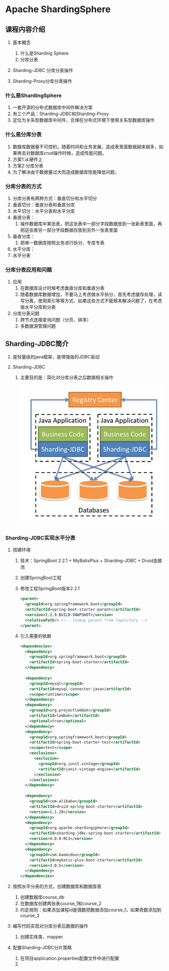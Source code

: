 # Apache ShardingSphere

## 课程内容介绍

1. 基本概念
   1. 什么是Sharding Sphere
   2. 分库分表

2. Sharding-JDBC 分库分表操作

3. Sharding-Proxy分库分表操作

### 什么是ShardingSphere

1. 一套开源的分布式数据库中间件解决方案
2. 有三个产品：Sharding-JDBC和Sharding-Proxy
3. 定位为关系型数据库中间件，合理在分布式环境下使用关系型数据库操作

### 什么是分库分表

1. 数据库数据量不可控的，随着时间和业务发展，造成表里面数据越来越多，如果再去对数据库crud操作时候，造成性能问题。
2. 方案1:从硬件上
3. 方案2:分库分表
4. 为了解决由于数据量过大而造成数据库性能降低问题。

### 分库分表的方式

1. 分库分表有两种方式：垂直切分和水平切分
2. 垂直切分：垂直分表和垂直分库
3. 水平切分：水平分表和水平分库
4. 垂直分表：
   1. 操作数据库中某张表，把这张表中一部分字段数据放到一张新表里面，再把这张表另一部分字段数据存放到另外一张表里面
5. 垂直分库：
   1. 把单一数据库按照业务进行拆分，专库专表
6. 水平分库：
7. 水平分表

### 分库分表应用和问题

1. 应用
   1. 在数据库设计时候考虑垂直分库和垂直分表
   2. 随着数据库数据增加，不要马上考虑做水平拆分，首先考虑缓存处理，读写分离，使用索引等等方式，如果这些方式不能根本解决问题了，在考虑做水平分库和分表
2. 分库分表问题
   1. 跨节点连接查询问题（分页、排序）
   2. 多数据源管理问题

## Sharding-JDBC简介

1. 是轻量级的java框架，是增强版的JDBC驱动

2. Sharding-JDBC

   1. 主要目的是：简化对分库分表之后数据相关操作

      ![彻底搞清分库分表（垂直分库，垂直分表，水平分库，水平分表）](./images/v2-827d763eb5eb16d14545fe408e9f31fe_1440w.jpg)

### Sharding-JDBC实现水平分表

1. 搭建环境

   1. 技术：SpringBoot 2.2.1 + MyBatisPlus + Sharding-JDBC + Druid连接池

   2. 创建SpringBoot工程

   3. 修改工程SpringBoot版本2.2.1

      ```xml
      <parent>
        <groupId>org.springframework.boot</groupId>
        <artifactId>spring-boot-starter-parent</artifactId>
        <version>2.2.9.BUILD-SNAPSHOT</version>
        <relativePath/> <!-- lookup parent from repository -->
      </parent>
      ```

   4. 引入需要的依赖

      ```xml
      <dependencies>
        <dependency>
          <groupId>org.springframework.boot</groupId>
          <artifactId>spring-boot-starter</artifactId>
        </dependency>
      
        <dependency>
          <groupId>mysql</groupId>
          <artifactId>mysql-connector-java</artifactId>
          <scope>runtime</scope>
        </dependency>
        <dependency>
          <groupId>org.projectlombok</groupId>
          <artifactId>lombok</artifactId>
          <optional>true</optional>
        </dependency>
        <dependency>
          <groupId>org.springframework.boot</groupId>
          <artifactId>spring-boot-starter-test</artifactId>
          <scope>test</scope>
          <exclusions>
            <exclusion>
              <groupId>org.junit.vintage</groupId>
              <artifactId>junit-vintage-engine</artifactId>
            </exclusion>
          </exclusions>
        </dependency>
      
        <dependency>
          <groupId>com.alibaba</groupId>
          <artifactId>druid-spring-boot-starter</artifactId>
          <version>1.1.20</version>
        </dependency>
        <dependency>
          <groupId>org.apache.shardingsphere</groupId>
          <artifactId>sharding-jdbc-spring-boot-starter</artifactId>
          <version>4.0.0-RC1</version>
        </dependency>
        <dependency>
          <groupId>com.baomidou</groupId>
          <artifactId>mybatis-plus-boot-starter</artifactId>
          <version>3.0.5</version>
        </dependency>
      </dependencies>
      ```

2. 按照水平分表的方式，创建数据库和数据库表

   1. 创建数据库course_db
   2. 在数据库创建两张表course_1和course_2
   3. 约定规则：如果添加课程id是偶数把数据添加course_1，如果奇数添加到course_2

3. 编写代码实现对分库分表后数据的操作

   1. 创建实体类，mapper

4. 配置Sharding-JDBC分片策略

   1. 在项目application.properties配置文件中进行配置
   2. 